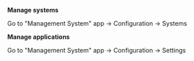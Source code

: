 **Manage systems**

Go to "Management System" app -\> Configuration -\> Systems

**Manage applications**

Go to "Management System" app -\> Configuration -\> Settings
